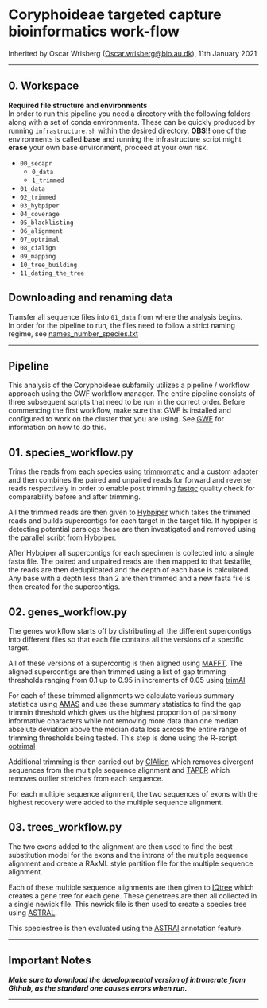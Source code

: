 # Coryphoideae targeted capture bioinformatics work-flow

Inherited by Oscar Wrisberg ([Oscar.wrisberg@bio.au.dk](mailto:Oscar.wrisberg@bio.au.dk)), 11th January 2021

* * *

## 0\. Workspace

**Required file structure and environments**  
In order to run this pipeline you need a directory with the following folders along with a set of conda environments.
These can be quickly produced by running `infrastructure.sh` within the desired directory.
**OBS!!** one of the environments is called **base** and running the infrastructure script might **erase** your own base environment, proceed at your own risk.

- `00_secapr`
  - `0_data`
  - `1_trimmed`
- `01_data`
- `02_trimmed`
- `03_hybpiper`
- `04_coverage`
- `05_blacklisting`
- `06_alignment`
- `07_optrimal`
- `08_cialign`
- `09_mapping`
- `10_tree_building`
- `11_dating_the_tree`

## Downloading and renaming data

Transfer all sequence files into `01_data` from where the analysis begins.  
In order for the pipeline to run, the files need to follow a strict naming regime, see [names_number_species.txt](./names_number_species.txt)

* * *

## Pipeline

This analysis of the Coryphoideae subfamily utilizes a pipeline / workflow approach using the GWF workflow manager.
The entire pipeline consists of three subsequent scripts that need to be run in the correct order.
Before commencing the first workflow, make sure that GWF is installed and configured to work on the cluster that you are using.
See [GWF](https://gwf.app/) for information on how to do this.

## 01\. species_workflow.py

  Trims the reads from each species using [trimmomatic](https://github.com/usadellab/Trimmomatic) and a custom adapter and then combines the paired and unpaired reads for forward and reverse reads respectively in order to enable post trimming [fastqc](https://github.com/s-andrews/FastQC) quality check for comparability before and after trimming.

  All the trimmed reads are then given to [Hybpiper](https://github.com/mossmatters/HybPiper/wiki/) which takes the trimmed reads and builds supercontigs for each target in the target file.  If hybpiper is detecting potential paralogs these are then investigated and removed using the parallel scribt from Hybpiper.

  After Hybpiper all supercontigs for each specimen is collected into a single fasta file. The paired and unpaired reads are then mapped to that fastafile, the reads are then deduplicated and the depth of each base is calculated. Any base with a depth less than 2 are then trimmed and a new fasta file is then created for the supercontigs.

## 02\. genes_workflow.py

  The genes workflow starts off by distributing all the different supercontigs into different files so that each file contains all the versions of a specific target.

  All of these versions of a supercontig is then aligned using [MAFFT](https://mafft.cbrc.jp/alignment/software/).
  The aligned supercontigs are then trimmed using a list of gap trimming thresholds ranging from 0.1 up to 0.95 in increments of 0.05 using [trimAl](http://trimal.cgenomics.org/)

  For each of these trimmed alignments we calculate various summary statistics using [AMAS](https://github.com/marekborowiec/AMAS) and use these summary statistics to find the gap trimmin threshold which gives us the highest proportion of parsimony informative characters while not removing more data than one median abselute deviation above the median data loss across the entire range of trimming thresholds being tested. This step is done using the R-script [optrimal](https://github.com/baileyp1/PhylogenomicsPipelines)

  Additional trimming is then carried out by [CIAlign](https://github.com/KatyBrown/CIAlign) which removes divergent sequences from the multiple sequence alignment and [TAPER](https://github.com/chaoszhang/TAPER) which removes outlier stretches from each sequence.

  For each multiple sequence alignment, the two sequences of exons with the highest recovery were added to the multiple sequence alignment.

## 03\. trees_workflow.py

  The two exons added to the alignment are then used to find the best substitution model for the exons and the introns of the multiple sequence alignment and create a RAxML style partition file for the multiple sequence alignment.

  Each of these multiple sequence alignments are then given to [IQtree](http://www.iqtree.org/) which creates a gene tree for each gene. These genetrees are then all collected in a single newick file. This newick file is then used to create a species tree using [ASTRAL](https://github.com/smirarab/ASTRAL).

  This speciestree is then evaluated using the [ASTRAl](https://github.com/smirarab/ASTRAL) annotation feature.

* * *

## Important Notes

***Make sure to download the developmental version of intronerate from Github, as the standard one causes errors when run.***

* * *
